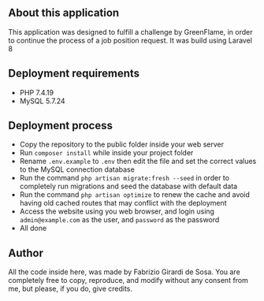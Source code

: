 ## About this application

This application was designed to fulfill a challenge by GreenFlame, in order to continue the process of a job position request. It was build using Laravel 8


## Deployment requirements

- PHP 7.4.19
- MySQL 5.7.24


## Deployment process

- Copy the repository to the public folder inside your web server
- Run `composer install` while inside your project folder
- Rename `.env.example` to `.env` then edit the file and set the correct values to the MySQL connection database
- Run the command `php artisan migrate:fresh --seed` in order to completely run migrations and seed the database with default data
- Run the command `php artisan optimize` to renew the cache and avoid having old cached routes that may conflict with the deployment
- Access the website using you web browser, and login using `admin@example.com` as the user, and `password` as the password
- All done


## Author

All the code inside here, was made by Fabrizio Girardi de Sosa. You are completely free to copy, reproduce, and modify without any consent from me, but please, if you do, give credits.
